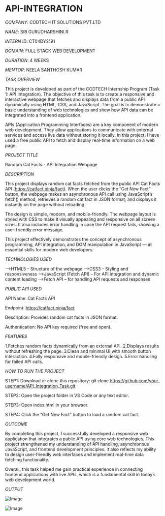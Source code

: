 # API-INTEGRATION

*COMPANY*: CODTECH IT SOLUTIONS PVT.LTD

*NAME*: SRI GURUDHARSHINI.R

*INTERN ID*: CT04DY2191

*DOMAIN*: FULL STACK WEB DEVELOPMENT

*DURATION*: 4 WEEKS

*MENTOR*: NEELA SANTHOSH KUMAR

*TASK OVERVIEW*

This project is developed as part of the CODTECH Internship Program (Task 1: API Integration).
The objective of this task is to create a responsive and interactive webpage that fetches and displays data from a public API dynamically using HTML, CSS, and JavaScript. The goal is to demonstrate a basic understanding of web technologies and show how API data can be integrated into a frontend application.

APIs (Application Programming Interfaces) are a key component of modern web development. They allow applications to communicate with external services and access live data without storing it locally. In this project, I have used a free public API to fetch and display real-time information on a web page.

*PROJECT TITLE*

Random Cat Facts - API Integration Webpage

*DESCRIPTION*

This project displays random cat facts fetched from the public API Cat Facts API (https://catfact.ninja/fact).
When the user clicks the “Get New Fact” button, the webpage makes an asynchronous API call using JavaScript’s fetch() method, retrieves a random cat fact in JSON format, and displays it instantly on the page without reloading.

The design is simple, modern, and mobile-friendly. The webpage layout is styled with CSS to make it visually appealing and responsive on all screen sizes. It also includes error handling in case the API request fails, showing a user-friendly error message.

This project effectively demonstrates the concept of asynchronous programming, API integration, and DOM manipulation in JavaScript — all essential skills for modern web developers.

*TECHNOLOGIES USED*

-->HTML5 – Structure of the webpage
-->CSS3 – Styling and responsiveness
-->JavaScript (Fetch API) – For API integration and dynamic content loading
-->Fetch API – for handling API requests and responses

*PUBLIC API USED*

API Name: Cat Facts API

Endpoint: https://catfact.ninja/fact

Description: Provides random cat facts in JSON format.

Authentication: No API key required (free and open).

*FEATURES*

1.Fetches random facts dynamically from an external API.
2.Displays results without refreshing the page.
3.Clean and minimal UI with smooth button interaction.
4.Fully responsive and mobile-friendly design.
5.Error handling for failed API calls.

*HOW TO RUN THE PROJECT*

STEP1: Download or clone this repository:
git clone https://github.com/your-username/API_Integration_Task.git

STEP2: Open the project folder in VS Code or any text editor.

STEP3: Open index.html in your browser.

STEP4: Click the “Get New Fact” button to load a random cat fact.

*OUTCOME*

By completing this project, I successfully developed a responsive web application that integrates a public API using core web technologies.
This project strengthened my understanding of API handling, asynchronous JavaScript, and frontend development principles. It also reflects my ability to design user-friendly web interfaces and implement real-time data fetching functionality.

Overall, this task helped me gain practical experience in connecting frontend applications with live APIs, which is a fundamental skill in today’s web development world.

*OUTPUT*

![Image](https://github.com/user-attachments/assets/7d6a4da9-fe3a-4605-b93a-7dc7cb850ac1)

![Image](https://github.com/user-attachments/assets/7e65c4a6-a1e7-48a9-b224-135cd0fcf815)
